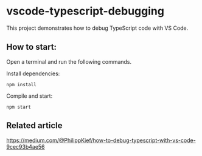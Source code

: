 # vscode-typescript-debugging

This project demonstrates how to debug TypeScript code with VS Code.

## How to start:
Open a terminal and run the following commands.

Install dependencies:

```npm install```

Compile and start:

```npm start```

## Related article
https://medium.com/@PhilippKief/how-to-debug-typescript-with-vs-code-9cec93b4ae56